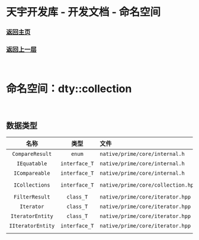 # 天宇开发库 - 开发文档 - 命名空间

### [返回主页](../../DEVELOP_DOC_ZH.md)

### [返回上一层](./namespace_dty.md)

&nbsp;

# 命名空间：dty::collection

&nbsp;

<!-- ## 方法

| 名称 | 类型 | 文件 | 公共 API |
| :--: | :--: | :--- | :------: |
|      |      |      |          |

&nbsp; -->

## 数据类型

|       名称        |     类型      | 文件                               |      公共 API       |
| :---------------: | :-----------: | :--------------------------------- | :-----------------: |
|  `CompareResult`  |    `enum`     | `native/prime/core/internal.h`     |  [CompareResult]()  |
|   `IEquatable`    | `interface_T` | `native/prime/core/internal.h`     |   [IEquatable]()    |
|  `ICompareable`   | `interface_T` | `native/prime/core/internal.h`     |  [ICompareable]()   |
|                   |               |                                    |                     |
|  `ICollections`   | `interface_T` | `native/prime/core/collection.hpp` |  [ICollections]()   |
|                   |               |                                    |                     |
|  `FilterResult`   |   `class_T`   | `native/prime/core/iterator.hpp`   |  [FilterResult]()   |
|    `Iterator`     |   `class_T`   | `native/prime/core/iterator.hpp`   |    [Iterator]()     |
| `IteratorEntity`  |   `class_T`   | `native/prime/core/iterator.hpp`   | [IteratorEntity]()  |
| `IIteratorEntity` | `interface_T` | `native/prime/core/iterator.hpp`   | [IIteratorEntity]() |
|                   |               |                                    |                     |

&nbsp;
